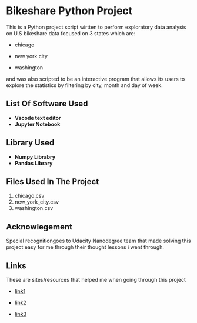 # Bikeshare Python Project
 This is a Python project script wirtten to perform exploratory data analysis on U.S bikeshare data focused on 3 states which are:

 - chicago
 
 - new york city 
 
 - washington
 
 and was also scripted to be an interactive program that allows its users to explore the statistics by filtering by city, month and day of week.

## List Of Software Used
- **Vscode text editor**
- **Jupyter Notebook**

## Library Used
* **Numpy Librabry**
* **Pandas Library**

## Files Used In The Project
1. chicago.csv
2. new_york_city.csv
3. washington.csv

## Acknowlegement
Special recognitiongoes to Udacity Nanodegree team that made solving this project easy for me through their thought lessons i went through.

## Links
These are sites/resources that helped me when going through this project 

- [link1](https://www.geeksforgeeks.org/get-the-hour-from-timestamp-in-pandas/)

- [link2](https://www.w3resource.com/python-exercises/pandas/datetime/pandas-datetime-exercise-3.php)

- [link3](https://datascienceparichay.com/article/most-frequent-value-in-a-pandas-column/)
